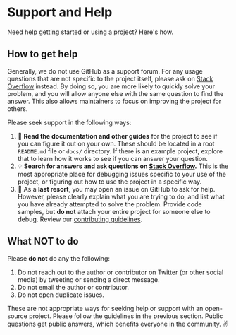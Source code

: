 # Support and Help

Need help getting started or using a project? Here's how.

## How to get help

Generally, we do not use GitHub as a support forum.
For any usage questions that are not specific to the project itself,
please ask on [Stack Overflow](https://stackoverflow.com) instead.
By doing so, you are more likely to quickly solve your problem,
and you will allow anyone else with the same question to find the answer.
This also allows maintainers to focus on improving the project for others.

Please seek support in the following ways:

1. :book: **Read the documentation and other guides**
for the project to see if you can figure it out on your own.
These should be located in a root `README.md` file or `docs/` directory.
If there is an example project, explore that to learn how it works
to see if you can answer your question.
1. :bulb: **Search for answers and ask questions on [Stack Overflow](https://stackoverflow.com).**
This is the most appropriate place for debugging issues specific to your use of
the project, or figuring out how to use the project in a specific way.
1. :memo: As a **last resort**, you may open an issue on GitHub to ask for help.
However, please clearly explain what you are trying to do,
and list what you have already attempted to solve the problem.
Provide code samples, but **do not** attach your entire project
for someone else to debug.
Review our [contributing guidelines](https://github.com/bleedmagic/.github/blob/main/CONTRIBUTING.md).

## What NOT to do

Please **do not** do any the following:

1. Do not reach out to the author or contributor on Twitter
(or other social media) by tweeting or sending a direct message.
1. Do not email the author or contributor.
1. Do not open duplicate issues.

These are not appropriate ways for seeking help
or support with an open-source project.
Please follow the guidelines in the previous section.
Public questions get public answers, which benefits everyone in the community. :v:
